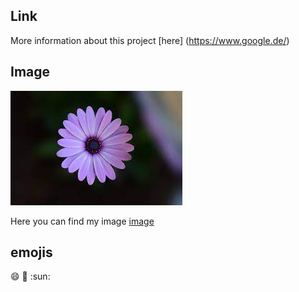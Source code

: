 ## Link 
More information about this project [here] (https://www.google.de/)

## Image
![blume](blume.jpeg)

Here you can find my image [image](blume.jpeg)

## emojis 
:smile:
:book:
:sun:

